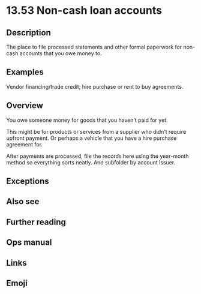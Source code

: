# 13.53 Non-cash loan accounts

## Description

The place to file processed statements and other formal paperwork for non-cash accounts that you owe money to.

## Examples

Vendor financing/trade credit; hire purchase or rent to buy agreements.

## Overview

You owe someone money for goods that you haven’t paid for yet.

This might be for products or services from a supplier who didn’t require upfront payment. Or perhaps a vehicle that you have a hire purchase agreement for.

After payments are processed, file the records here using the year-month method so everything sorts neatly. And subfolder by account issuer.

## Exceptions

## Also see

## Further reading

## Ops manual

## Links

## Emoji

